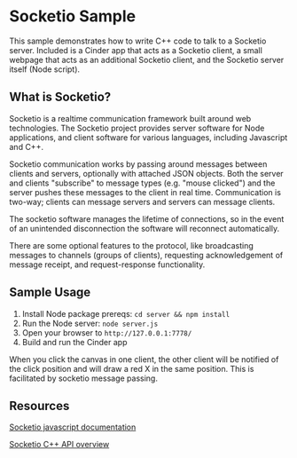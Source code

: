 # Socketio Sample
This sample demonstrates how to write C++ code to talk to a Socketio server. Included is a Cinder app that acts as a Socketio client, a small webpage that acts as an additional Socketio client, and the Socketio server itself (Node script).

## What is Socketio?
Socketio is a realtime communication framework built around web technologies. The Socketio project provides server software for Node applications, and client software for various languages, including Javascript and C++.

Socketio communication works by passing around messages between clients and servers, optionally with attached JSON objects. Both the server and clients "subscribe" to message types (e.g. "mouse clicked") and the server pushes these messages to the client in real time. Communication is two-way; clients can message servers and servers can message clients.

The socketio software manages the lifetime of connections, so in the event of an unintended disconnection the software will reconnect automatically.

There are some optional features to the protocol, like broadcasting messages to channels (groups of clients), requesting acknowledgement of message receipt, and request-response functionality.

## Sample Usage
1. Install Node package prereqs: `cd server && npm install`
2. Run the Node server: `node server.js`
3. Open your browser to `http://127.0.0.1:7778/`
4. Build and run the Cinder app

When you click the canvas in one client, the other client will be notified of the click position and will draw a red X in the same position. This is facilitated by socketio message passing.

## Resources
[Socketio javascript documentation](http://socket.io/docs/)

[Socketio C++ API overview](https://github.com/socketio/socket.io-client-cpp/blob/master/API.md)
